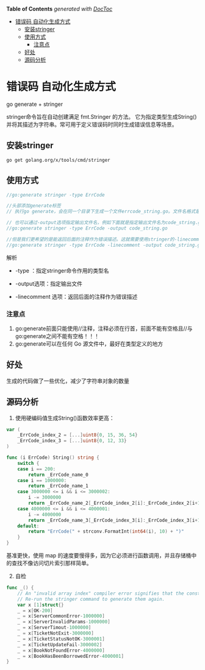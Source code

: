 <!-- START doctoc generated TOC please keep comment here to allow auto update -->
<!-- DON'T EDIT THIS SECTION, INSTEAD RE-RUN doctoc TO UPDATE -->
**Table of Contents**  *generated with [DocToc](https://github.com/thlorenz/doctoc)*

- [错误码 自动化生成方式](#%E9%94%99%E8%AF%AF%E7%A0%81-%E8%87%AA%E5%8A%A8%E5%8C%96%E7%94%9F%E6%88%90%E6%96%B9%E5%BC%8F)
  - [安装stringer](#%E5%AE%89%E8%A3%85stringer)
  - [使用方式](#%E4%BD%BF%E7%94%A8%E6%96%B9%E5%BC%8F)
    - [注意点](#%E6%B3%A8%E6%84%8F%E7%82%B9)
  - [好处](#%E5%A5%BD%E5%A4%84)
  - [源码分析](#%E6%BA%90%E7%A0%81%E5%88%86%E6%9E%90)

<!-- END doctoc generated TOC please keep comment here to allow auto update -->

# 错误码 自动化生成方式
go generate + stringer

stringer命令旨在自动创建满足 fmt.Stringer 的方法。 它为指定类型生成String()并将其描述为字符串。常可用于​定义错误码时同时生成错误信息等场景。

## 安装stringer
```shell script
go get golang.org/x/tools/cmd/stringer
```


## 使用方式
```go
//go:generate stringer -type ErrCode

//头部添加generate标签
// 执行go generate，会在同一个目录下生成一个文件errcode_string.go。文件名格式是类型名小写_string.go

// 也可以通过-output选项指定输出文件名，例如下面就是指定输出文件名为code_string.go
//go:generate stringer -type ErrCode -output code_string.go

//但是我们更希望的是能返回后面的注释作为错误描述。这就需要使用stringer的-linecomment选项
//go:generate stringer -type ErrCode -linecomment -output code_string.go
```

解析

* -type ：指定stringer命令作用的类型名

* -output选项：指定输出文件

* -linecomment 选项：返回后面的注释作为错误描述



### 注意点
1. go:generate前面只能使用//注释，注释必须在行首，前面不能有空格且//与go:generate之间不能有空格！！！
2. go:generate可以在任何 Go 源文件中，最好在类型定义的地方


## 好处
生成的代码做了一些优化，减少了字符串对象的数量

## 源码分析
1. 使用硬编码值生成String()函数效率更高：
```go
var (
	_ErrCode_index_2 = [...]uint8{0, 15, 36, 54}
	_ErrCode_index_3 = [...]uint8{0, 12, 33}
)

func (i ErrCode) String() string {
	switch {
	case i == 200:
		return _ErrCode_name_0
	case i == 1000000:
		return _ErrCode_name_1
	case 3000000 <= i && i <= 3000002:
		i -= 3000000
		return _ErrCode_name_2[_ErrCode_index_2[i]:_ErrCode_index_2[i+1]]
	case 4000000 <= i && i <= 4000001:
		i -= 4000000
		return _ErrCode_name_3[_ErrCode_index_3[i]:_ErrCode_index_3[i+1]]
	default:
		return "ErrCode(" + strconv.FormatInt(int64(i), 10) + ")"
	}
}

```

基准更快，使用 map 的速度要慢得多，因为它必须进行函数调用，并且存储桶中的查找不像访问切片索引那样简单。


2. 自检
```go
func _() {
	// An "invalid array index" compiler error signifies that the constant values have changed.
	// Re-run the stringer command to generate them again.
	var x [1]struct{}
	_ = x[OK-200]
	_ = x[ServerCommonError-1000000]
	_ = x[ServerInvalidParams-1000000]
	_ = x[ServerTimout-1000000]
	_ = x[TicketNotExit-3000000]
	_ = x[TicketStatusNotOK-3000001]
	_ = x[TicketUpdateFail-3000002]
	_ = x[BookNotFoundError-4000000]
	_ = x[BookHasBeenBorrowedError-4000001]
}

```



